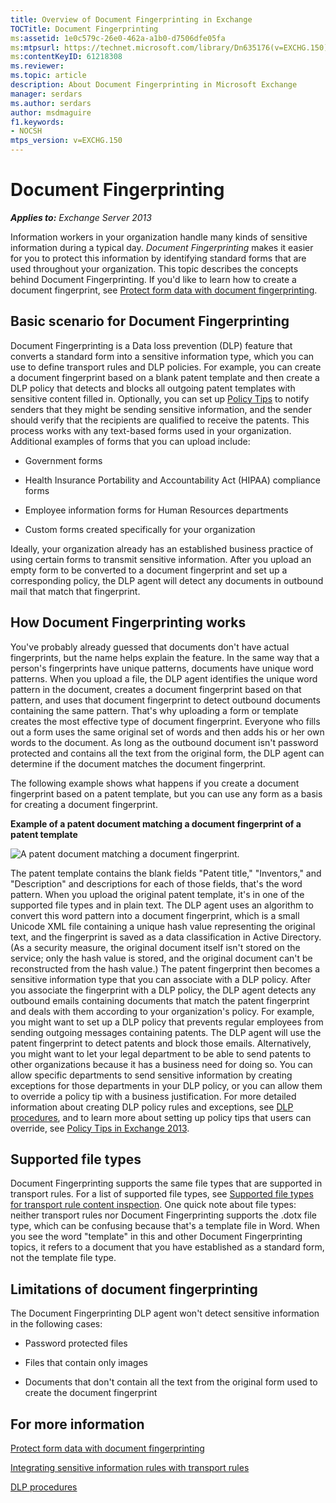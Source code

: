 ```yaml
---
title: Overview of Document Fingerprinting in Exchange
TOCTitle: Document Fingerprinting
ms:assetid: 1e0c579c-26e0-462a-a1b0-d7506dfe05fa
ms:mtpsurl: https://technet.microsoft.com/library/Dn635176(v=EXCHG.150)
ms:contentKeyID: 61218308
ms.reviewer: 
ms.topic: article
description: About Document Fingerprinting in Microsoft Exchange
manager: serdars
ms.author: serdars
author: msdmaguire
f1.keywords:
- NOCSH
mtps_version: v=EXCHG.150
---
```


# Document Fingerprinting

_**Applies to:** Exchange Server 2013_

Information workers in your organization handle many kinds of sensitive information during a typical day. *Document Fingerprinting* makes it easier for you to protect this information by identifying standard forms that are used throughout your organization. This topic describes the concepts behind Document Fingerprinting. If you'd like to learn how to create a document fingerprint, see [Protect form data with document fingerprinting](/exchange/security-and-compliance/data-loss-prevention/protect-data-with-fingerprinting).

## Basic scenario for Document Fingerprinting

Document Fingerprinting is a Data loss prevention (DLP) feature that converts a standard form into a sensitive information type, which you can use to define transport rules and DLP policies. For example, you can create a document fingerprint based on a blank patent template and then create a DLP policy that detects and blocks all outgoing patent templates with sensitive content filled in. Optionally, you can set up [Policy Tips](../ExchangeOnline/security-and-compliance/data-loss-prevention/policy-tips.md) to notify senders that they might be sending sensitive information, and the sender should verify that the recipients are qualified to receive the patents. This process works with any text-based forms used in your organization. Additional examples of forms that you can upload include:

  - Government forms

  - Health Insurance Portability and Accountability Act (HIPAA) compliance forms

  - Employee information forms for Human Resources departments

  - Custom forms created specifically for your organization

Ideally, your organization already has an established business practice of using certain forms to transmit sensitive information. After you upload an empty form to be converted to a document fingerprint and set up a corresponding policy, the DLP agent will detect any documents in outbound mail that match that fingerprint.

## How Document Fingerprinting works

You've probably already guessed that documents don't have actual fingerprints, but the name helps explain the feature. In the same way that a person's fingerprints have unique patterns, documents have unique word patterns. When you upload a file, the DLP agent identifies the unique word pattern in the document, creates a document fingerprint based on that pattern, and uses that document fingerprint to detect outbound documents containing the same pattern. That's why uploading a form or template creates the most effective type of document fingerprint. Everyone who fills out a form uses the same original set of words and then adds his or her own words to the document. As long as the outbound document isn't password protected and contains all the text from the original form, the DLP agent can determine if the document matches the document fingerprint.

The following example shows what happens if you create a document fingerprint based on a patent template, but you can use any form as a basis for creating a document fingerprint.

**Example of a patent document matching a document fingerprint of a patent template**

![A patent document matching a document fingerprint.](images/Dn635176.9c952770-2cd4-4f62-9735-6d073344be7f(EXCHG.150).png "A patent document matching a document fingerprint.")

The patent template contains the blank fields "Patent title," "Inventors," and "Description" and descriptions for each of those fields, that's the word pattern. When you upload the original patent template, it's in one of the supported file types and in plain text. The DLP agent uses an algorithm to convert this word pattern into a document fingerprint, which is a small Unicode XML file containing a unique hash value representing the original text, and the fingerprint is saved as a data classification in Active Directory. (As a security measure, the original document itself isn't stored on the service; only the hash value is stored, and the original document can't be reconstructed from the hash value.) The patent fingerprint then becomes a sensitive information type that you can associate with a DLP policy. After you associate the fingerprint with a DLP policy, the DLP agent detects any outbound emails containing documents that match the patent fingerprint and deals with them according to your organization's policy. For example, you might want to set up a DLP policy that prevents regular employees from sending outgoing messages containing patents. The DLP agent will use the patent fingerprint to detect patents and block those emails. Alternatively, you might want to let your legal department to be able to send patents to other organizations because it has a business need for doing so. You can allow specific departments to send sensitive information by creating exceptions for those departments in your DLP policy, or you can allow them to override a policy tip with a business justification. For more detailed information about creating DLP policy rules and exceptions, see [DLP procedures](dlp-procedures-exchange-2013-help.md), and to learn more about setting up policy tips that users can override, see [Policy Tips in Exchange 2013](policy-tips-exchange-2013-help.md).

## Supported file types

Document Fingerprinting supports the same file types that are supported in transport rules. For a list of supported file types, see [Supported file types for transport rule content inspection](use-transport-rules-to-inspect-message-attachments-exchange-2013-help.md#supported-file-types-for-transport-rule-content-inspection). One quick note about file types: neither transport rules nor Document Fingerprinting supports the .dotx file type, which can be confusing because that's a template file in Word. When you see the word "template" in this and other Document Fingerprinting topics, it refers to a document that you have established as a standard form, not the template file type.

## Limitations of document fingerprinting

The Document Fingerprinting DLP agent won't detect sensitive information in the following cases:

  - Password protected files

  - Files that contain only images

  - Documents that don't contain all the text from the original form used to create the document fingerprint

## For more information

[Protect form data with document fingerprinting](/exchange/security-and-compliance/data-loss-prevention/protect-data-with-fingerprinting)

[Integrating sensitive information rules with transport rules](../ExchangeOnline/security-and-compliance/data-loss-prevention/integrate-sensitive-information-rules.md)

[DLP procedures](dlp-procedures-exchange-2013-help.md)